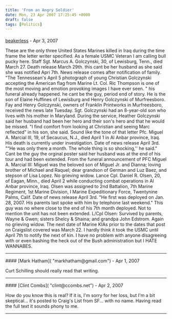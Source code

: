 ```yaml
---
title: 'From an Angry Soldier'
date: Mon, 23 Apr 2007 17:25:45 +0000
draft: false
tags: [Politics]
---
```



#### 
[beakerless]( "beakerless@hotmail.com") - <time datetime="2007-04-25 20:52:33">Apr 3, 2007</time>

These are the only three United States Marines killed in Iraq during the time frame the letter writer specified. As a female USMC Veteran I am calling bull pucky here. Staff Sgt. Marcus A. Golczynski, 30, of Lewisburg, Tenn., died March 27. Death release March 29th. this cant be her husband as she said she was notified Apri 7th. News release comes after notification of family. "The Tennessean's April 5 photograph of young Christian Golczynski accepting the American flag from Marine Lt. Col. Ric Thompson is one of the most moving and emotion provoking images I have ever seen. " his funeral already happened. he cant be the guy, period end of story. He is the son of Elaine Huffines of Lewisburg and Henry Golczynski of Murfreesboro. Fay and Henry Golczynski, owners of Franklin Printworks in Murfreesboro, received the news late Tuesday. Sgt. Golczynski had an 8-year-old son who lives with his mother in Maryland. During the service, Heather Golczynski said her husband had been her hero and their son's hero and that he would be missed. "I find comfort from looking at Christian and seeing Marc reflected" in his son, she said. Sound like the tone of that letter Pfc. Miguel A. Marcial III, 19, of Secaucus, N.J., died April 1 in Al Anbar province, Iraq. His death is currently under investigation. Date of news release April 3rd. "“He was only there a month. The whole thing is so shocking,'' he said." Cant be the guy the orginal poster said her husband was at the end of his tour and had been extended. From the funeral announcement of PFC Miguel A. Marcial III: Miguel was the beloved son of Miguel Jr. and Dianna; loving brother of Michael and Raquel; dear grandson of German and Luz Baez, and stepson of Lisa Lopez. No grieving widow. Lance Cpl. Daniel R. Olsen, 20, of Eagan, Minn., died April 2 while conducting combat operations in Al Anbar province, Iraq. Olsen was assigned to 2nd Battalion, 7th Marine Regiment, 1st Marine Division, I Marine Expeditionary Force, Twentynine Palms, Calif. Date of news release April 3rd. "He first was deployed on Jan. 28, 2007. His parents last spoke with him by telephone last weekend." This guy was no where close to the end of his 7th month deployed. Not to mention the unit has not been extended. L/Cpl Olsen: Survived by parents, Wayne & Gwen; sisters Shelcy & Shaina; and grandpa John Edstrom. Again no grieving widow. The next date of Marine KIAs prior to the dates that post on Craigslist covered was March 22. I hardly think it took the USMC until April 7th to notify the next of kin. I have no problem with anyone disagreeing with or even bashing the heck out of the Bush administration but I HATE WANNABES.
<hr />
#### 
[Mark Hatham]( "markhatham@gmail.com") - <time datetime="2007-04-23 19:29:01">Apr 1, 2007</time>

Curt Schilling should really read that writing.
<hr />
#### 
[Clint Combs]( "clint@ccombs.net") - <time datetime="2007-04-24 10:34:50">Apr 2, 2007</time>

How do you know this is real? If it is, I'm sorry for her loss, but I'm a bit skeptical... it's posted to Craig's List from SF... with no name. Having read the full text it sounds phony to me.
<hr />
